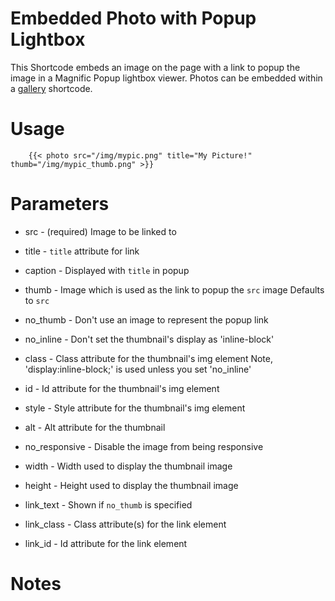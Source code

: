 
# Embedded Photo with Popup Lightbox 
This Shortcode embeds an image on the page with a link to popup the image in a
Magnific Popup lightbox viewer. Photos can be embedded within a [gallery](gallery.md)
shortcode.

# Usage
```
	{{< photo src="/img/mypic.png" title="My Picture!" thumb="/img/mypic_thumb.png" >}}
```

# Parameters
* src	- (required) Image to be linked to
* title - `title` attribute for link
* caption - Displayed with `title` in popup
* thumb - Image which is used as the link to popup the `src` image
		Defaults to `src`
* no_thumb - Don't use an image to represent the popup link

* no_inline - Don't set the thumbnail's display as 'inline-block' 
* class - Class attribute for the thumbnail's img element
		Note, 'display:inline-block;' is used unless you set 'no_inline'
* id - Id attribute for the thumbnail's img element
* style - Style attribute for the thumbnail's img element
* alt - Alt attribute for the thumbnail
* no_responsive - Disable the image from being responsive
* width - Width used to display the thumbnail image
* height - Height used to display the thumbnail image

* link_text - Shown if `no_thumb` is specified
* link_class - Class attribute(s) for the link element
* link_id - Id attribute for the link element

# Notes


